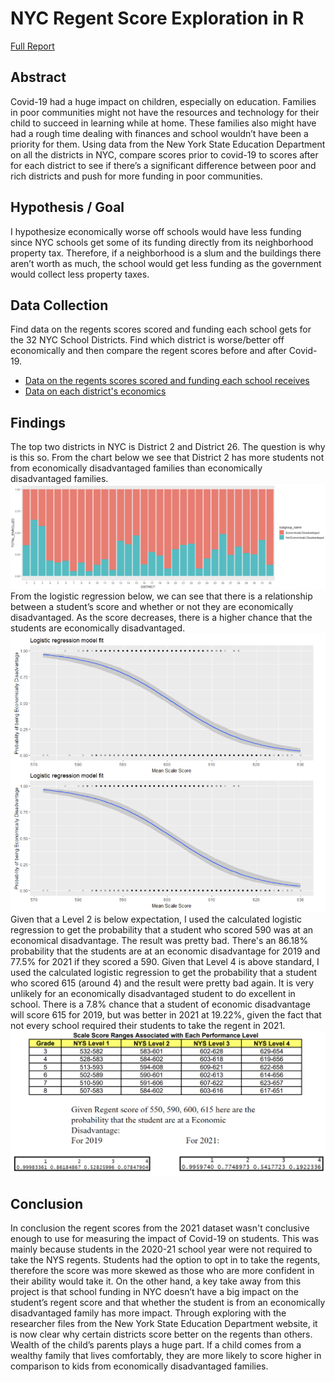 # NYC Regent Score Exploration in R

[Full Report](report.pdf)

## Abstract
Covid-19 had a huge impact on children, especially on education. Families in poor communities might not have the resources and technology for their child to succeed in learning while at home. These families also might have had a rough time dealing with finances and school wouldn’t have been a priority for them. Using data from the New York State Education Department on all the districts in NYC, compare scores prior to covid-19 to scores after for each district to see if there’s a significant difference between poor and rich districts and push for more funding in poor communities.

## Hypothesis / Goal
I hypothesize economically worse off schools would have less funding since NYC schools get some of its funding directly from its neighborhood property tax. Therefore, if a neighborhood is a slum and the buildings there aren’t worth as much, the school would get less funding as the government would collect less property taxes.  

## Data Collection
Find data on the regents scores scored and funding each school gets for the 32 NYC School Districts. Find which district is worse/better off economically and then compare the regent scores before and after Covid-19. 
* [Data on the regents scores scored and funding each school receives](https://data.nysed.gov/downloads.php)
* [Data on each district's economics](https://www.budget.ny.gov/schoolFunding/2021/new-york-city/index.html)

## Findings
The top two districts in NYC is District 2 and District 26. The question is why is this so. From the chart below we see that District 2 has more students not from economically disadvantaged families than economically disadvantaged families.
![Economically Disadvantaged Ratio Across Districts](images/wealth.PNG)
From the logistic regression below, we can see that there is a relationship between a student’s score and whether or not they are economically disadvantaged. As the score decreases, there is a higher chance that the students are economically disadvantaged.
![Logistic Regression: Probability of Being Economically Disadvtange by the Mean Scale Score](images/regression.PNG)
Given that a Level 2 is below expectation, I used the calculated logistic regression to get the probability that a student who scored 590 was at an economical disadvantage. The result was pretty bad. There's an 86.18% probability that the students are at an economic disadvantage for 2019 and 77.5% for 2021 if they scored a 590. Given that Level 4 is above standard, I used the calculated logistic regression to get the probability that a student who scored 615 (around 4) and the result were pretty bad again. It is very unlikely for an economically disadvantaged student to do excellent in school. There is a 7.8% chance that a student of economic disadvantage will score 615 for 2019, but was better in 2021 at 19.22%, given the fact that not every school required their students to take the regent in 2021. 
![NYC Regent Raw Score to Performance Level](images/chart.PNG)

## Conclusion 
In conclusion the regent scores from the 2021 dataset wasn't conclusive enough to use for measuring the impact of Covid-19 on students. This was mainly because students in the 2020-21 school year were not required to take the NYS regents. Students had the option to opt in to take the regents, therefore the score was more skewed as those who are more confident in their ability would take it. On the other hand, a key take away from this project is that school funding in NYC doesn’t have a big impact on the student’s regent score and that whether the student is from an economically disadvantaged family has more impact. Through exploring with the researcher files from the New York State Education Department website, it is now clear why certain districts score better on the regents than others. Wealth of the child’s parents plays a huge part. If a child comes from a wealthy family that lives comfortably, they are more likely to score higher in comparison to kids from economically disadvantaged families. 


